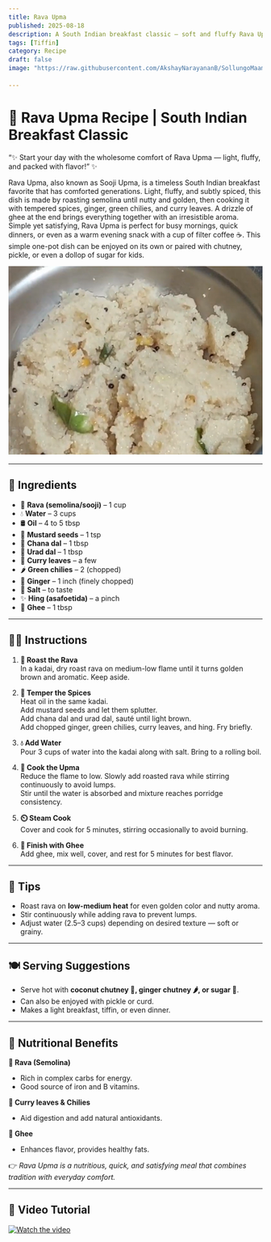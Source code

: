 ```yaml
---
title: Rava Upma  
published: 2025-08-18  
description: A South Indian breakfast classic — soft and fluffy Rava Upma with roasted semolina, tempered spices, and a touch of ghee for comfort and flavor.  
tags: [Tiffin]  
category: Recipe  
draft: false  
image: "https://raw.githubusercontent.com/AkshayNarayananB/SollungoMaami/master/images/ravaupma.png"  

---
```


# 🍲 Rava Upma Recipe | South Indian Breakfast Classic  

“✨ Start your day with the wholesome comfort of Rava Upma — light, fluffy, and packed with flavor!” ✨  

Rava Upma, also known as Sooji Upma, is a timeless South Indian breakfast favorite that has comforted generations. 
Light, fluffy, and subtly spiced, this dish is made by roasting semolina until nutty and golden, then cooking it with tempered spices, ginger, green chilies, and curry leaves. 
A drizzle of ghee at the end brings everything together with an irresistible aroma. 
Simple yet satisfying, Rava Upma is perfect for busy mornings, quick dinners, or even as a warm evening snack with a cup of filter coffee ☕.
This simple one-pot dish can be enjoyed on its own or paired with chutney, pickle, or even a dollop of sugar for kids.  

![ravaupma](https://raw.githubusercontent.com/AkshayNarayananB/SollungoMaami/master/images/ravaupma.png)  

---

## 🛒 Ingredients  

- 🌾 **Rava (semolina/sooji)** – 1 cup  
- 💧 **Water** – 3 cups  
- 🛢️ **Oil** – 4 to 5 tbsp  
- 🌱 **Mustard seeds** – 1 tsp  
- 🌰 **Chana dal** – 1 tbsp  
- 🌰 **Urad dal** – 1 tbsp  
- 🌿 **Curry leaves** – a few  
- 🌶️ **Green chilies** – 2 (chopped)  
- 🫚 **Ginger** – 1 inch (finely chopped)  
- 🧂 **Salt** – to taste  
- ✨ **Hing (asafoetida)** – a pinch  
- 🧈 **Ghee** – 1 tbsp  

---

## 👩‍🍳 Instructions  

1. **🌾 Roast the Rava**  
   In a kadai, dry roast rava on medium-low flame until it turns golden brown and aromatic. Keep aside.  

2. **🥘 Temper the Spices**  
   Heat oil in the same kadai.  
   Add mustard seeds and let them splutter.  
   Add chana dal and urad dal, sauté until light brown.  
   Add chopped ginger, green chilies, curry leaves, and hing. Fry briefly.  

3. **💧 Add Water**  
   Pour 3 cups of water into the kadai along with salt. Bring to a rolling boil.  

4. **🌾 Cook the Upma**  
   Reduce the flame to low. Slowly add roasted rava while stirring continuously to avoid lumps.  
   Stir until the water is absorbed and mixture reaches porridge consistency.  

5. **⏲️ Steam Cook**  
   Cover and cook for 5 minutes, stirring occasionally to avoid burning.  

6. **🧈 Finish with Ghee**  
   Add ghee, mix well, cover, and rest for 5 minutes for best flavor.  

---

## 🌟 Tips  

- Roast rava on **low-medium heat** for even golden color and nutty aroma.  
- Stir continuously while adding rava to prevent lumps.  
- Adjust water (2.5–3 cups) depending on desired texture — soft or grainy.  

---

## 🍽️ Serving Suggestions  

- Serve hot with **coconut chutney 🥥, ginger chutney 🌶️, or sugar 🍬**.  
- Can also be enjoyed with pickle or curd.  
- Makes a light breakfast, tiffin, or even dinner.  

---

## 💪 Nutritional Benefits  

**🌾 Rava (Semolina)**  
- Rich in complex carbs for energy.  
- Good source of iron and B vitamins.  

**🌱 Curry leaves & Chilies**  
- Aid digestion and add natural antioxidants.  

**🧈 Ghee**  
- Enhances flavor, provides healthy fats.  

👉 *Rava Upma is a nutritious, quick, and satisfying meal that combines tradition with everyday comfort.*  

---

## 🎥 Video Tutorial  

[![Watch the video](https://img.youtube.com/vi/VIDEO_ID/0.jpg)](https://youtu.be/f8UlnprE3Zc?si=yLpdYMPlMmoV3UAY)  
